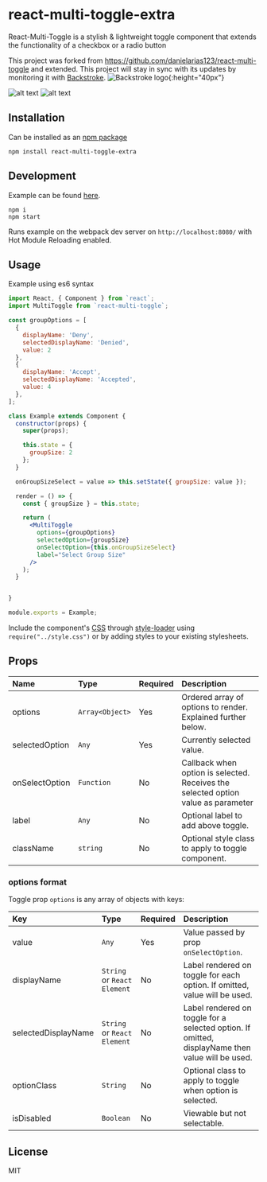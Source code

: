 # react-multi-toggle-extra

React-Multi-Toggle is a stylish & lightweight toggle component that extends the functionality of a checkbox or a radio button

This project was forked from https://github.com/danielarias123/react-multi-toggle and extended. This project will stay in sync with its updates by monitoring it with [Backstroke](https://backstroke.co/).
![Backstroke logo](https://backstroke.co/assets/img/logo.png){:height="40px"}

![alt text](https://github.com/willhlaw/react-multi-toggle-extra/blob/master/example/images/react-multi-toggle-example.gif 'Toggle Gif')
![alt text](https://github.com/willhlaw/react-multi-toggle-extra/blob/master/example/images/react-multi-toggle-example-2.gif 'Toggle Gif 2')

## Installation

Can be installed as an [npm package](https://www.npmjs.com/package/react-multi-toggl-extra)

```
npm install react-multi-toggle-extra
```

## Development

Example can be found [here](https://github.com/willhlaw/react-multi-toggle-extra/blob/master/example).

```shell
npm i
npm start
```

Runs example on the webpack dev server on `http://localhost:8080/` with Hot Module Reloading enabled.

## Usage

Example using es6 syntax

```jsx
import React, { Component } from `react`;
import MultiToggle from `react-multi-toggle`;

const groupOptions = [
  {
    displayName: 'Deny',
    selectedDisplayName: 'Denied',
    value: 2
  },
  {
    displayName: 'Accept',
    selectedDisplayName: 'Accepted',
    value: 4
  },
];

class Example extends Component {
  constructor(props) {
    super(props);

    this.state = {
      groupSize: 2
    };
  }

  onGroupSizeSelect = value => this.setState({ groupSize: value });

  render = () => {
    const { groupSize } = this.state;

    return (
      <MultiToggle
        options={groupOptions}
        selectedOption={groupSize}
        onSelectOption={this.onGroupSizeSelect}
        label="Select Group Size"
      />
    );
  }


}

module.exports = Example;
```

Include the component's [CSS](./style.css) through [style-loader](https://www.npmjs.com/package/style-loader) using `require("../style.css")` or by adding styles to your existing stylesheets.

## Props

| Name           | Type            | Required | Description                                                                       |
| :------------- | :-------------- | :------- | :-------------------------------------------------------------------------------- |
| options        | `Array<Object>` | Yes      | Ordered array of options to render. Explained further below.                      |
| selectedOption | `Any`           | Yes      | Currently selected value.                                                         |
| onSelectOption | `Function`      | No       | Callback when option is selected. Receives the selected option value as parameter |
| label          | `Any`           | No       | Optional label to add above toggle.                                               |
| className      | `string`        | No       | Optional style class to apply to toggle component.                                |

### options format

Toggle prop `options` is any array of objects with keys:

| Key                 | Type                        | Required | Description                                                                                      |
| :------------------ | :-------------------------- | :------- | :----------------------------------------------------------------------------------------------- |
| value               | `Any`                       | Yes      | Value passed by prop `onSelectOption`.                                                           |
| displayName         | `String` or `React Element` | No       | Label rendered on toggle for each option. If omitted, value will be used.                        |
| selectedDisplayName | `String` or `React Element` | No       | Label rendered on toggle for a selected option. If omitted, displayName then value will be used. |
| optionClass         | `String`                    | No       | Optional class to apply to toggle when option is selected.                                       |
| isDisabled          | `Boolean`                   | No       | Viewable but not selectable.                                                                     |

## License

MIT
